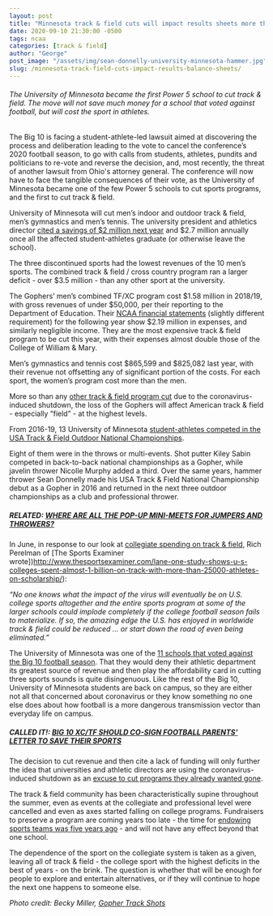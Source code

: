 ```yaml
---
layout: post
title: "Minnesota track & field cuts will impact results sheets more than balance sheets"
date: 2020-09-10 21:30:00 -0500
tags: ncaa
categories: [track & field]
author: "George"
post_image: "/assets/img/sean-donnelly-university-minnesota-hammer.jpg"
slug: /minnesota-track-field-cuts-impact-results-balance-sheets/
---
```

<h6>The University of Minnesota became the first Power 5 school to cut track & field. The move will not save much money for a school that voted against football, but will cost the sport in athletes.</h6>

The Big 10 is facing a student-athlete-led lawsuit aimed at discovering the process and deliberation leading to the vote to cancel the conference’s 2020 football season, to go with calls from students, athletes, pundits and politicians to re-vote and reverse the decision, and, most recently, the threat of another lawsuit from Ohio's attorney general. The conference will now have to face the tangible consequences of their vote, as the University of Minnesota became one of the few Power 5 schools to cut sports programs, and the first to cut track & field.

University of Minnesota will cut men’s indoor and outdoor track & field, men’s gymnastics and men’s tennis. The university president and athletics director [cited a savings of $2 million next year](https://gophersports.com/news/2020/9/10/an-open-letter-to-the-university-of-minnesota-athletics-community.aspx) and $2.7 million annually once all the affected student-athletes graduate (or otherwise leave the school). 

The three discontinued sports had the lowest revenues of the 10 men’s sports. The combined track & field / cross country program ran a larger deficit - over $3.5 million - than any other sport at the university. 

The Gophers’ men’s combined TF/XC program cost $1.58 million in 2018/19, with gross revenues of under $50,000, per their reporting to the Department of Education. Their [NCAA financial statements](https://gophersports.com/sports/2018/5/21/ot-financial-reports-html.aspx) (slightly different requirement) for the following year show $2.19 million in expenses, and similarly negligible income. They are the most expensive track & field program to be cut this year, with their expenses almost double those of the College of William & Mary.

Men’s gymnastics and tennis cost $865,599 and $825,082 last year, with their revenue not offsetting any of significant portion of the costs. For each sport, the women’s program cost more than the men. 

More so than any [other track & field program cut](https://blog.nalathletics.com/2020/08/10/more-college-track-and-field-cuts) due to the coronavirus-induced shutdown, the loss of the Gophers will affect American track & field - especially “field” - at the highest levels. 

From 2016-19, 13 University of Minnesota [student-athletes competed in the USA Track & Field Outdoor National Championships](https://blog.nalathletics.com/2020/08/03/finding-professional-track-and-field-athletes). 

Eight of them were in the throws or multi-events. Shot putter Kiley Sabin competed in back-to-back national championships as a Gopher, while javelin thrower Nicolle Murphy added a third. Over the same years, hammer thrower Sean Donnelly made his USA Track & Field National Championship debut as a Gopher in 2016 and returned in the next three outdoor championships as a club and professional thrower. 

##### <strong>RELATED: [WHERE ARE ALL THE POP-UP MINI-MEETS FOR JUMPERS AND THROWERS?](https://blog.nalathletics.com/2020/08/24/where-pop-up-meets-jumpers-throwers)</strong>

In June, in response to our look at [collegiate spending on track & field](https://blog.nalathletics.com/2020/06/11/collegiate-spending-track-and-field-governing-bodies), Rich Perelman of [The Sports Examiner wrote])http://www.thesportsexaminer.com/lane-one-study-shows-u-s-colleges-spent-almost-1-billion-on-track-with-more-than-25000-athletes-on-scholarship/): 

<em>“No one knows what the impact of the virus will eventually be on U.S. college sports altogether and the entire sports program at some of the larger schools could implode completely if the college football season fails to materialize. If so, the amazing edge the U.S. has enjoyed in worldwide track & field could be reduced … or start down the road of even being eliminated.”</em>

The University of Minnesota was one of the [11 schools that voted against the Big 10 football season](https://www.outkick.com/big-ten-reveals-11-3-vote-in-nebraska-players-court-case/). That they would deny their athletic department its greatest source of revenue and then play the affordability card in cutting three sports sounds is quite disingenuous. Like the rest of the Big 10, University of Minnesota students are back on campus, so they are either not all that concerned about coronavirus or they know something no one else does about how football is a more dangerous transmission vector than everyday life on campus. 

##### <strong>CALLED IT!: [BIG 10 XC/TF SHOULD CO-SIGN FOOTBALL PARENTS' LETTER TO SAVE THEIR SPORTS](https://blog.nalathletics.com/2020/08/17/big-10-cross-country-track-and-field-football-parents)</strong>

The decision to cut revenue and then cite a lack of funding will only further the idea that universities and athletic directors are using the coronavirus-induced shutdown as an [excuse to cut programs they already wanted gone](https://blog.nalathletics.com/2020/09/04/college-track-and-field-cuts-football-not-help).

The track & field community has been characteristically supine throughout the summer, even as events at the collegiate and professional level were cancelled and even as axes started falling on college programs. Fundraisers to preserve a program are coming years too late - the time for [endowing sports teams was five years ago](https://blog.nalathletics.com/2020/07/13/stanford-athletics-program-cuts-endowments) - and will not have any effect beyond that one school. 

The dependence of the sport on the collegiate system is taken as a given, leaving all of track & field - the college sport with the highest deficits in the best of years - on the brink. The question is whether that will be enough for people to explore and entertain alternatives, or if they will continue to hope the next one happens to someone else.

<em>Photo credit: Becky Miller, [Gopher Track Shots](https://www.gophertrackshots.net/)</em>
